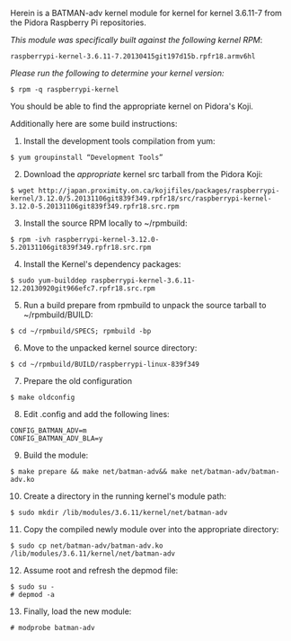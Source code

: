 Herein is a BATMAN-adv kernel module for kernel for kernel 3.6.11-7 from the 
Pidora Raspberry Pi repositories.

*This module was specifically built against the following kernel RPM*:
````
raspberrypi-kernel-3.6.11-7.20130415git197d15b.rpfr18.armv6hl
````

*Please run the following to determine your kernel version:*
````
$ rpm -q raspberrypi-kernel
````

You should be able to find the appropriate kernel on Pidora's Koji.



Additionally here are some build instructions:

1. Install the development tools compilation from yum:
````
$ yum groupinstall “Development Tools”
````

2. Download the *appropriate* kernel src tarball from the Pidora Koji:
````
$ wget http://japan.proximity.on.ca/kojifiles/packages/raspberrypi-kernel/3.12.0/5.20131106git839f349.rpfr18/src/raspberrypi-kernel-3.12.0-5.20131106git839f349.rpfr18.src.rpm 
````
3. Install the source RPM locally to ~/rpmbuild:
````
$ rpm -ivh raspberrypi-kernel-3.12.0-5.20131106git839f349.rpfr18.src.rpm
````
4. Install the Kernel's dependency packages:
````
$ sudo yum-builddep raspberrypi-kernel-3.6.11-12.20130920git966efc7.rpfr18.src.rpm
````
5. Run a build prepare from rpmbuild to unpack the source tarball to ~/rpmbuild/BUILD: 
````
$ cd ~/rpmbuild/SPECS; rpmbuild -bp
````
6. Move to the unpacked kernel source directory:
````
$ cd ~/rpmbuild/BUILD/raspberrypi-linux-839f349
````
7. Prepare the old configuration
````
$ make oldconfig
````
8.  Edit .config and add the following lines:
````
CONFIG_BATMAN_ADV=m
CONFIG_BATMAN_ADV_BLA=y
````

9. Build the module:
````
$ make prepare && make net/batman-adv&& make net/batman-adv/batman-adv.ko
````
10. Create a directory in the running kernel's module path:
````
$ sudo mkdir /lib/modules/3.6.11/kernel/net/batman-adv
````

11. Copy the compiled newly module over into the appropriate directory:
````
$ sudo cp net/batman-adv/batman-adv.ko /lib/modules/3.6.11/kernel/net/batman-adv
````

12. Assume root and refresh the depmod file:
````
$ sudo su -
# depmod -a
````
13. Finally, load the new module:
````
# modprobe batman-adv
````
